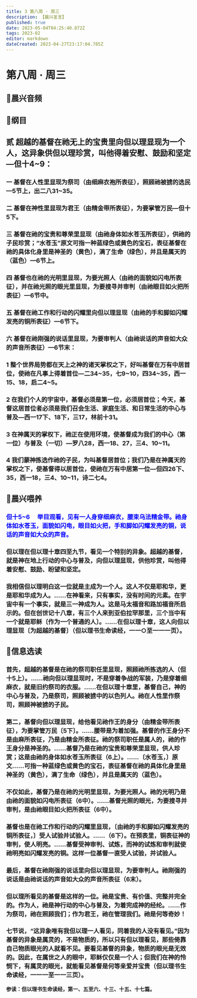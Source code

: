 ```yaml
---
title: 3 第八周 · 周三
description: 【晨兴圣言】
published: true
date: 2023-05-04T04:25:40.872Z
tags: 2023-02
editor: markdown
dateCreated: 2023-04-27T23:17:04.785Z
---
```


# 第八周 **·** 周三

## 🎵晨兴音频

<!-- Google tag (gtag.js) -->
<script async src="https://www.googletagmanager.com/gtag/js?id=G-1P8709Z16T"></script>
<script>
  window.dataLayer = window.dataLayer || [];
  function gtag(){dataLayer.push(arguments);}
  gtag('js', new Date());

  gtag('config', 'G-1P8709Z16T');
</script>
## 📙纲目

## **贰	超越的基督在祂无上的宝贵里向但以理显现为一个人，这异象供但以理珍赏，叫他得着安慰、鼓励和坚定—但十4~9：**

### 一	基督在人性里显现为祭司（由细麻衣袍所表征），照顾祂被掳的选民—5节上，出二八31~35。

### 二	基督在神性里显现为君王（由精金带所表征），为要掌管万民—但十5下。

### 三	基督在祂的宝贵和尊荣里显现（由祂身体如水苍玉所表征），供祂的子民珍赏；“水苍玉”原文可指一种蓝绿色或黄色的宝石，表征基督在祂的具体化身里是神圣的（黄色），满了生命（绿色），并且是属天的（蓝色）—6节上。

### 四	基督也在祂的光明里显现，为要光照人（由祂的面貌如闪电所表征），并在祂光照的眼光里显现，为要搜寻并审判（由祂眼目如火把所表征）—6节中。

### 五	基督在祂工作和行动的闪耀里向但以理显现（由祂的手和脚如闪耀发亮的铜所表征）—6节下。

### 六	基督在祂刚强的说话里显现，为要审判人（由祂说话的声音如大众的声音所表征）—6节末：

### 1	整个世界局势都在天上之神的诸天掌权之下，好叫基督在万有中居首位，使祂在凡事上得着首位—二34~35，七9~10，四34~35，西一15、18，启二4~5。

### 2	在我们个人的宇宙中，基督必须是第一位，必须居首位；今天，基督这居首位者必须是我们召会生活、家庭生活、和日常生活的中心与普及—西一17下、18下，三17，林前十31。

### 3	在神属天的掌权下，祂正在使用环境，使基督成为我们的中心（第一位）与普及（一切）—罗八28，西一18、27，三4、10~11。

### 4	我们蒙神拣选作祂的子民，为叫基督居首位；我们乃是在神属天的掌权之下，使基督得以居首位，使祂在万有中居第一位—但四26下、35，西一18，三4、10~11，诗二七4。

## 📙晨兴喂养

### <font color=blue>**但十5~6&emsp; 举目观看，见有一人身穿细麻衣，腰束乌法精金带。祂身体如水苍玉，面貌如闪电，眼目如火把，手和脚如闪耀发亮的铜，说话的声音如大众的声音。**</font>

### 但以理在但以理十章四至九节，看见一个特别的异象。超越的基督，就是神在地上行动的中心与普及，向但以理显现，供他珍赏，叫他得着安慰、鼓励、盼望和坚定。

### 我相信但以理明白这一位就是主成为一个人。这人不仅是耶和华，更是耶和华成为人。……在神看来，只有事实，没有时间的元素。在宇宙中有一个事实，就是三一神成为人。这是马太福音和路加福音所启示的。但在创世记十八章，有三个人来到亚伯拉罕那里，三个当中有一个就是耶稣〔作为一个普通的人〕。……在但以理十章，这人向但以理显现〔为超越的基督〕（但以理书生命读经，一一○至一一一页）。

## 📙信息选读

### 首先，超越的基督是在祂的祭司职任里显现，照顾祂所拣选的人（但十5上）。……祂向但以理显现时，不是穿着争战的军装，乃是穿着细麻衣，就是旧约祭司的衣服。……在但以理十章里，基督自己，神的中心与普及，乃是祭司，照顾被掳中的以色列人。祂在人性里作祭司，照顾神被掳的子民。

### 第二，基督向但以理显现，给他看见祂作王的身分（由精金带所表征），为要掌管万民〔5下〕。……腰带是为着加强。基督的作王身分不是由麻所表征，乃是由精金所表征。祂的祭司职任是属人的，祂的作王身分是神圣的。……基督乃是在祂的宝贵和尊荣里显现，供人珍赏；这是由祂的身体如水苍玉所表征（6上）。……〔水苍玉，〕原文……可指一种蓝绿色或黄色的宝石，表征基督在祂的具体化身里是神圣的（黄色），满了生命（绿色），并且是属天的（蓝色）。

### 不仅如此，基督乃是在祂的光明里显现，为要光照人。祂的光明乃是由祂的面貌如闪电所表征（6中）。……基督光照的眼光，为要搜寻并审判，是由祂眼目如火把所表征（6中）。

### 基督也是在祂工作和行动的闪耀里显现，〔由祂的手和脚如闪耀发亮的铜所表征，〕受人试验并试验人。……（6下）。在预表里，铜表征神的审判，使人明亮。……基督受神审判、试炼，而神的试炼和审判就使祂明亮如闪耀发亮的铜。这样一位基督一直受人试验，并试验人。

### 最后，基督在祂刚强的说话里向但以理显现，为要审判人。祂刚强的说话是由祂说话的声音如大众的声音所表征（6末）。

### 但以理所看见的基督是这样的一位。祂是宝贵、有价值、完整并完全的。作为人，祂是神行动的中心与普及，为着完成神的经纶。……作为祭司，祂在照顾我们；作为君王，祂在管理我们。祂是何等奇妙！

### 七节说，“这异象唯有我但以理一人看见，同着我的人没有看见。”因为基督的异象是属灵的，不是物质的，所以只有但以理看见，那些倚靠自己物质眼光的人就看不见。要看见基督的异象，物质的眼光是无效的。因此，在属世之人的眼中，耶稣仅仅是一个人；但我们在神的怜悯下，有属灵的眼光，就能看见基督是何等亲爱并宝贵（但以理书生命读经，一一一至一一三页）。

**参读：但以理书生命读经，第一、五至六、十三、十五、十七篇。**